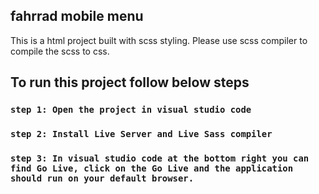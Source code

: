 ## fahrrad mobile menu

This is a html project built with scss styling.
Please use scss compiler to compile the scss to css.

## To run this project follow below steps

### `step 1: Open the project in visual studio code`
### `step 2: Install Live Server and Live Sass compiler`
### `step 3: In visual studio code at the bottom right you can find Go Live, click on the Go Live and the application should run on your default browser.`
